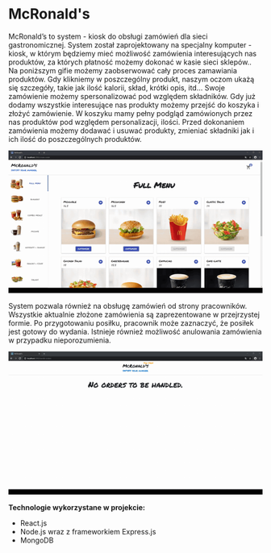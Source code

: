# McRonald's

McRonald’s to system - kiosk do obsługi zamówień dla sieci gastronomicznej. System został zaprojektowany na specjalny komputer - kiosk, w którym będziemy mieć możliwość zamówienia interesujących nas produktów, za których płatność możemy dokonać w kasie sieci sklepów..
Na poniższym gifie możemy zaobserwować cały proces zamawiania produktów. Gdy klikniemy w poszczególny produkt, naszym oczom ukażą się szczegóły, takie jak ilość kalorii, skład, krótki opis, itd... Swoje zamówienie możemy spersonalizować pod względem składników. Gdy już dodamy wszystkie interesujące nas produkty możemy przejść do koszyka i złożyć zamówienie. W koszyku mamy pełny podgląd zamówionych przez nas produktów pod względem personalizacji, ilości. Przed dokonaniem zamówienia możemy dodawać i usuwać produkty, zmieniać składniki jak i ich ilość do poszczególnych produktów.

![](readme_gifs/order_demo.gif)

System pozwala również na obsługę zamówień od strony pracowników. Wszystkie aktualnie złożone zamówienia są zaprezentowane w przejrzystej formie. Po przygotowaniu posiłku, pracownik może zaznaczyć, że posiłek jest gotowy do wydania. Istnieje również możliwość anulowania zamówienia w przypadku nieporozumienia.

![](readme_gifs/staff.gif)

**Technologie wykorzystane w projekcie:**

- React.js
- Node.js wraz z frameworkiem Express.js
- MongoDB
